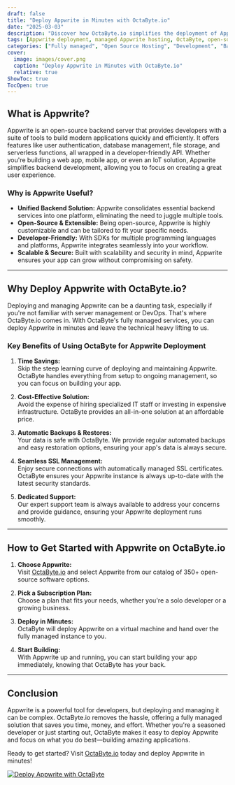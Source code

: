 ```yaml
---
draft: false
title: "Deploy Appwrite in Minutes with OctaByte.io"
date: "2025-03-03"
description: "Discover how OctaByte.io simplifies the deployment of Appwrite, a powerful open-source backend server. Learn why Appwrite is a game-changer for developers and how OctaByte's fully managed services save you time, money, and effort."
tags: [Appwrite deployment, managed Appwrite hosting, OctaByte, open-source backend server, Appwrite benefits, managed open-source software, Appwrite hosting, OctaByte Appwrite, Appwrite setup, Appwrite managed services]
categories: ["Fully managed", "Open Source Hosting", "Development", "Backend As A Service", "Nocode Lowcode", "Appwrite"]
cover:
  image: images/cover.png
  caption: "Deploy Appwrite in Minutes with OctaByte.io"
  relative: true
ShowToc: true
TocOpen: true
---
```



## What is Appwrite?

Appwrite is an open-source backend server that provides developers with a suite of tools to build modern applications quickly and efficiently. It offers features like user authentication, database management, file storage, and serverless functions, all wrapped in a developer-friendly API. Whether you're building a web app, mobile app, or even an IoT solution, Appwrite simplifies backend development, allowing you to focus on creating a great user experience.

### Why is Appwrite Useful?

- **Unified Backend Solution:** Appwrite consolidates essential backend services into one platform, eliminating the need to juggle multiple tools.
- **Open-Source & Extensible:** Being open-source, Appwrite is highly customizable and can be tailored to fit your specific needs.
- **Developer-Friendly:** With SDKs for multiple programming languages and platforms, Appwrite integrates seamlessly into your workflow.
- **Scalable & Secure:** Built with scalability and security in mind, Appwrite ensures your app can grow without compromising on safety.

---

## Why Deploy Appwrite with OctaByte.io?

Deploying and managing Appwrite can be a daunting task, especially if you're not familiar with server management or DevOps. That's where OctaByte.io comes in. With OctaByte's fully managed services, you can deploy Appwrite in minutes and leave the technical heavy lifting to us.

### Key Benefits of Using OctaByte for Appwrite Deployment

1. **Time Savings:**  
   Skip the steep learning curve of deploying and maintaining Appwrite. OctaByte handles everything from setup to ongoing management, so you can focus on building your app.

2. **Cost-Effective Solution:**  
   Avoid the expense of hiring specialized IT staff or investing in expensive infrastructure. OctaByte provides an all-in-one solution at an affordable price.

3. **Automatic Backups & Restores:**  
   Your data is safe with OctaByte. We provide regular automated backups and easy restoration options, ensuring your app's data is always secure.

4. **Seamless SSL Management:**  
   Enjoy secure connections with automatically managed SSL certificates. OctaByte ensures your Appwrite instance is always up-to-date with the latest security standards.

5. **Dedicated Support:**  
   Our expert support team is always available to address your concerns and provide guidance, ensuring your Appwrite deployment runs smoothly.

---

## How to Get Started with Appwrite on OctaByte.io

1. **Choose Appwrite:**  
   Visit [OctaByte.io](https://octabyte.io) and select Appwrite from our catalog of 350+ open-source software options.

2. **Pick a Subscription Plan:**  
   Choose a plan that fits your needs, whether you're a solo developer or a growing business.

3. **Deploy in Minutes:**  
   OctaByte will deploy Appwrite on a virtual machine and hand over the fully managed instance to you.

4. **Start Building:**  
   With Appwrite up and running, you can start building your app immediately, knowing that OctaByte has your back.

---

## Conclusion

Appwrite is a powerful tool for developers, but deploying and managing it can be complex. OctaByte.io removes the hassle, offering a fully managed solution that saves you time, money, and effort. Whether you're a seasoned developer or just starting out, OctaByte makes it easy to deploy Appwrite and focus on what you do best—building amazing applications.

Ready to get started? Visit [OctaByte.io](https://octabyte.io) today and deploy Appwrite in minutes!

[![Deploy Appwrite with OctaByte](/images/deploy-on-octabyte.png)](https://octabyte.io/fully-managed-open-source-services/development/backend-as-a-service/appwrite)